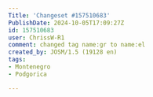 ```yaml
---
Title: 'Changeset #157510683'
PublishDate: 2024-10-05T17:09:27Z
id: 157510683
user: ChrissW-R1
comment: changed tag name:gr to name:el
created_by: JOSM/1.5 (19128 en)
tags:
- Montenegro
- Podgorica

---
```


